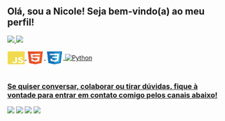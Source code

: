 ## Olá, sou a Nicole! Seja bem-vindo(a) ao meu perfil!

 <div>
   <a href="https://github.com/Ngomess">
   <img height="180em" src="https://github-readme-stats.vercel.app/api?username=Ngomess&show_icons=true&theme=tokyonight&include_all_commits=true&count_private=true"/>
   <img height="180em" src="https://github-readme-stats.vercel.app/api/top-langs/?username=Ngomess&layout=compact&langs_count=6&theme=tokyonight"/>
</div>
    
<div style="display: inline_block"><br>
  <img align="center" alt="Js" height="30" width="40" src="https://raw.githubusercontent.com/devicons/devicon/master/icons/javascript/javascript-plain.svg">
  <img align="center" alt="HTML" height="30" width="40" src="https://raw.githubusercontent.com/devicons/devicon/master/icons/html5/html5-original.svg">
  <img align="center" alt="CSS" height="30" width="40" src="https://raw.githubusercontent.com/devicons/devicon/master/icons/css3/css3-original.svg">
  <img align="center" alt= "Python" height="30" width="40" src="https://cdn.jsdelivr.net/gh/devicons/devicon@latest/icons/python/python-original.svg" />
          
</div>
 
<br>
 
### Se quiser conversar, colaborar ou tirar dúvidas, fique à vontade para entrar em contato comigo pelos canais abaixo!
 
<div> 
  <a href="https://www.instagram.com/_.niconi._?igsh=MXcxemRvbGd1NGs2dQ==" target="_blank"><img src="https://img.shields.io/badge/-Instagram-%23E4405F?style=for-the-badge&logo=instagram&logoColor=white" target="_blank"></a>
  <a href = "nicoleapgomes@gmail.com"><img src="https://img.shields.io/badge/-Gmail-%23333?style=for-the-badge&logo=gmail&logoColor=white" target="_blank"></a>
  <a href="https://www.linkedin.com/in/nicole-gomes-a1b593308" target="_blank"><img src="https://img.shields.io/badge/-LinkedIn-%230077B5?style=for-the-badge&logo=linkedin&logoColor=white" target="_blank"></a>
  <a href="https://codepen.io/Ngomess" target="_blank"><img src="https://img.shields.io/badge/-CodePen-000000?style=for-the-badge&logo=codepen&logoColor=white">
</a>

</div>
